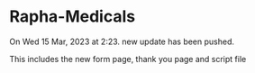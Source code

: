 # Rapha-Medicals

On Wed 15 Mar, 2023 at 2:23. new update has been pushed.

This includes the new form page, thank you page and script file
